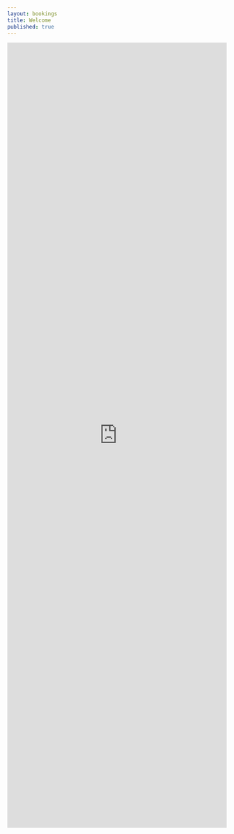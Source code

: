```yaml
---
layout: bookings
title: Welcome
published: true
---
```

<iframe src='https://outlook.office365.com/owa/calendar/Call@stevensondesignconsulting.com/bookings/' width='100%' height='1800em' scrolling='no' style='border:0'></iframe>
